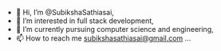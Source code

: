 - 👋 Hi, I’m @SubikshaSathiasai,
- 👀 I’m interested in full stack development,
- 🌱 I’m currently pursuing computer science and engineering,
- 📫 How to reach me subikshasathiasai@gmail.com ...

<!---
SubikshaSathiasai/SubikshaSathiasai is a ✨ special ✨ repository because its `README.md` (this file) appears on your GitHub profile.
You can click the Preview link to take a look at your changes.
--->
